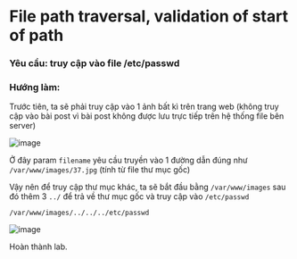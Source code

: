 # File path traversal, validation of start of path

### Yêu cầu: truy cập vào file /etc/passwd

### Hướng làm: 

Trước tiên, ta sẽ phải truy cập vào 1 ảnh bất kì trên trang web (không truy cập vào bài post vì bài post không được lưu trực tiếp trên hệ thống file bên server)

![image](https://user-images.githubusercontent.com/72268643/157157915-9d923c54-55fe-4322-a73c-6fe529fb332e.png)

Ở đây param `filename` yêu cầu truyền vào 1 đường dẫn đúng như `/var/www/images/37.jpg` (tính từ file thư mục gốc)

Vậy nên để truy cập thư mục khác, ta sẽ bắt đầu bằng `/var/www/images` sau đó thêm 3 `../` để trả về thư mục gốc và truy cập vào `/etc/passwd`

`/var/www/images/../../../etc/passwd`

![image](https://user-images.githubusercontent.com/72268643/157158344-0198543a-6fc7-4b31-8fcc-e7e8be1dc428.png)

Hoàn thành lab.
